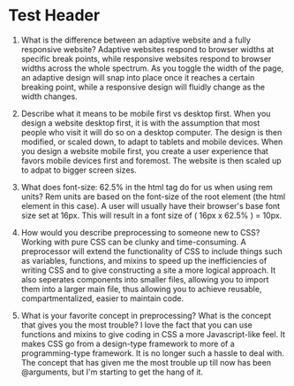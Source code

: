 # Test Header

1. What is the difference between an adaptive website and a fully responsive website?
Adaptive websites respond to browser widths at specific break points, while responsive websites respond to browser widths across the whole spectrum. As you toggle the width of the page, an adaptive design will snap into place once it reaches a certain breaking point, while a responsive design will fluidly change as the width changes.

2. Describe what it means to be mobile first vs desktop first.
When you design a website desktop first, it is with the assumption that most people who visit it will do so on a desktop computer. The design is then modified, or scaled down, to adapt to tablets and mobile devices. When you design a website mobile first, you create a user experience that favors mobile devices first and foremost. The website is then scaled up to adpat to bigger screen sizes.

3. What does font-size: 62.5% in the html tag do for us when using rem units?
 Rem units are based on the font-size of the root element (the html element in this case). A user will usually have their browser's base font size set at 16px. This will result in a font size of ( 16px x 62.5% ) = 10px.

4. How would you describe preprocessing to someone new to CSS?
Working with pure CSS can be clunky and time-consuming. A preprocessor will extend the functionality of CSS to include things such as variables, functions, and mixins to speed up the inefficiencies of writing CSS and to give constructing a site a more logical approach. It also seperates components into smaller files, allowing you to import them into a larger main file, thus allowing you to achieve reusable, compartmentalized, easier to maintain code.

5. What is your favorite concept in preprocessing? What is the concept that gives you the most trouble?
I love the fact that you can use functions and mixins to give coding in CSS a more Javascript-like feel. It makes CSS go from a design-type framework to more of a programming-type framework. It is no longer such a hassle to deal with. The concept that has given me the most trouble up till now has been @arguments, but I'm starting to get the hang of it.
